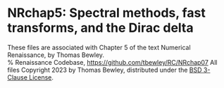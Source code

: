 # NRchap5: Spectral methods, fast transforms, and the Dirac delta
These files are associated with Chapter 5 of the text Numerical Renaissance, by Thomas Bewley.<BR>
% Renaissance Codebase, https://github.com/tbewley/RC/NRchap07
All files Copyright 2023 by Thomas Bewley, distributed under the <a href="https://github.com/tbewley/RC/blob/main/LICENSE">BSD 3-Clause License</a>.
